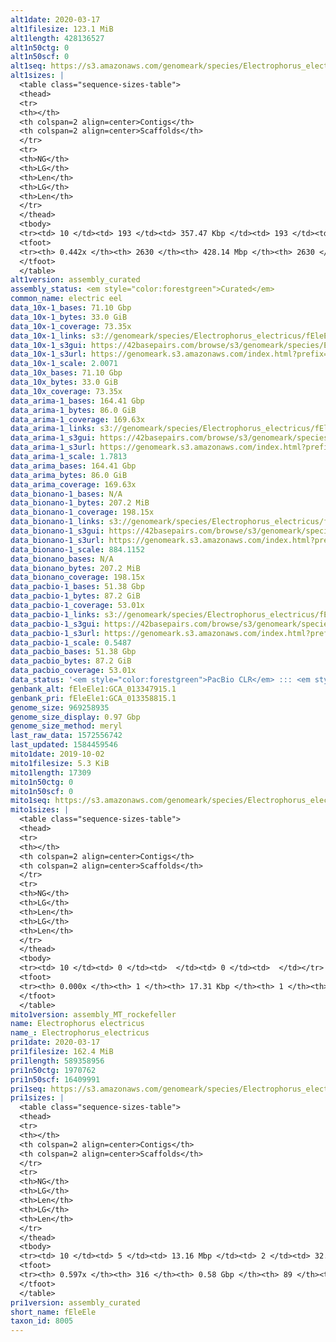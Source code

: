 ```yaml
---
alt1date: 2020-03-17
alt1filesize: 123.1 MiB
alt1length: 428136527
alt1n50ctg: 0
alt1n50scf: 0
alt1seq: https://s3.amazonaws.com/genomeark/species/Electrophorus_electricus/fEleEle1/assembly_curated/fEleEle1.alt.cur.20200317.fasta.gz
alt1sizes: |
  <table class="sequence-sizes-table">
  <thead>
  <tr>
  <th></th>
  <th colspan=2 align=center>Contigs</th>
  <th colspan=2 align=center>Scaffolds</th>
  </tr>
  <tr>
  <th>NG</th>
  <th>LG</th>
  <th>Len</th>
  <th>LG</th>
  <th>Len</th>
  </tr>
  </thead>
  <tbody>
  <tr><td> 10 </td><td> 193 </td><td> 357.47 Kbp </td><td> 193 </td><td> 357.47 Kbp </td></tr>  <tr><td> 20 </td><td> 531 </td><td> 236.60 Kbp </td><td> 531 </td><td> 236.60 Kbp </td></tr>  <tr><td> 30 </td><td> 1032 </td><td> 159.83 Kbp </td><td> 1032 </td><td> 159.83 Kbp </td></tr>  <tr><td> 40 </td><td> 1865 </td><td> 83.12 Kbp </td><td> 1865 </td><td> 83.12 Kbp </td></tr>  <tr style="background-color:#cccccc;"><td> 50 </td><td> 0 </td><td>  </td><td> 0 </td><td>  </td></tr>  <tr><td> 60 </td><td> 0 </td><td>  </td><td> 0 </td><td>  </td></tr>  <tr><td> 70 </td><td> 0 </td><td>  </td><td> 0 </td><td>  </td></tr>  <tr><td> 80 </td><td> 0 </td><td>  </td><td> 0 </td><td>  </td></tr>  <tr><td> 90 </td><td> 0 </td><td>  </td><td> 0 </td><td>  </td></tr>  <tr><td> 100 </td><td> 0 </td><td>  </td><td> 0 </td><td>  </td></tr>  </tbody>
  <tfoot>
  <tr><th> 0.442x </th><th> 2630 </th><th> 428.14 Mbp </th><th> 2630 </th><th> 428.14 Mbp </th></tr>
  </tfoot>
  </table>
alt1version: assembly_curated
assembly_status: <em style="color:forestgreen">Curated</em>
common_name: electric eel
data_10x-1_bases: 71.10 Gbp
data_10x-1_bytes: 33.0 GiB
data_10x-1_coverage: 73.35x
data_10x-1_links: s3://genomeark/species/Electrophorus_electricus/fEleEle1/genomic_data/10x/<br>
data_10x-1_s3gui: https://42basepairs.com/browse/s3/genomeark/species/Electrophorus_electricus/fEleEle1/genomic_data/10x/
data_10x-1_s3url: https://genomeark.s3.amazonaws.com/index.html?prefix=species/Electrophorus_electricus/fEleEle1/genomic_data/10x/
data_10x-1_scale: 2.0071
data_10x_bases: 71.10 Gbp
data_10x_bytes: 33.0 GiB
data_10x_coverage: 73.35x
data_arima-1_bases: 164.41 Gbp
data_arima-1_bytes: 86.0 GiB
data_arima-1_coverage: 169.63x
data_arima-1_links: s3://genomeark/species/Electrophorus_electricus/fEleEle1/genomic_data/arima/<br>
data_arima-1_s3gui: https://42basepairs.com/browse/s3/genomeark/species/Electrophorus_electricus/fEleEle1/genomic_data/arima/
data_arima-1_s3url: https://genomeark.s3.amazonaws.com/index.html?prefix=species/Electrophorus_electricus/fEleEle1/genomic_data/arima/
data_arima-1_scale: 1.7813
data_arima_bases: 164.41 Gbp
data_arima_bytes: 86.0 GiB
data_arima_coverage: 169.63x
data_bionano-1_bases: N/A
data_bionano-1_bytes: 207.2 MiB
data_bionano-1_coverage: 198.15x
data_bionano-1_links: s3://genomeark/species/Electrophorus_electricus/fEleEle1/genomic_data/bionano/<br>
data_bionano-1_s3gui: https://42basepairs.com/browse/s3/genomeark/species/Electrophorus_electricus/fEleEle1/genomic_data/bionano/
data_bionano-1_s3url: https://genomeark.s3.amazonaws.com/index.html?prefix=species/Electrophorus_electricus/fEleEle1/genomic_data/bionano/
data_bionano-1_scale: 884.1152
data_bionano_bases: N/A
data_bionano_bytes: 207.2 MiB
data_bionano_coverage: 198.15x
data_pacbio-1_bases: 51.38 Gbp
data_pacbio-1_bytes: 87.2 GiB
data_pacbio-1_coverage: 53.01x
data_pacbio-1_links: s3://genomeark/species/Electrophorus_electricus/fEleEle1/genomic_data/pacbio/<br>
data_pacbio-1_s3gui: https://42basepairs.com/browse/s3/genomeark/species/Electrophorus_electricus/fEleEle1/genomic_data/pacbio/
data_pacbio-1_s3url: https://genomeark.s3.amazonaws.com/index.html?prefix=species/Electrophorus_electricus/fEleEle1/genomic_data/pacbio/
data_pacbio-1_scale: 0.5487
data_pacbio_bases: 51.38 Gbp
data_pacbio_bytes: 87.2 GiB
data_pacbio_coverage: 53.01x
data_status: '<em style="color:forestgreen">PacBio CLR</em> ::: <em style="color:forestgreen">10x</em> ::: <em style="color:forestgreen">Arima</em>'
genbank_alt: fEleEle1:GCA_013347915.1
genbank_pri: fEleEle1:GCA_013358815.1
genome_size: 969258935
genome_size_display: 0.97 Gbp
genome_size_method: meryl
last_raw_data: 1572556742
last_updated: 1584459546
mito1date: 2019-10-02
mito1filesize: 5.3 KiB
mito1length: 17309
mito1n50ctg: 0
mito1n50scf: 0
mito1seq: https://s3.amazonaws.com/genomeark/species/Electrophorus_electricus/fEleEle1/assembly_MT_rockefeller/fEleEle1.MT.20191002.fasta.gz
mito1sizes: |
  <table class="sequence-sizes-table">
  <thead>
  <tr>
  <th></th>
  <th colspan=2 align=center>Contigs</th>
  <th colspan=2 align=center>Scaffolds</th>
  </tr>
  <tr>
  <th>NG</th>
  <th>LG</th>
  <th>Len</th>
  <th>LG</th>
  <th>Len</th>
  </tr>
  </thead>
  <tbody>
  <tr><td> 10 </td><td> 0 </td><td>  </td><td> 0 </td><td>  </td></tr>  <tr><td> 20 </td><td> 0 </td><td>  </td><td> 0 </td><td>  </td></tr>  <tr><td> 30 </td><td> 0 </td><td>  </td><td> 0 </td><td>  </td></tr>  <tr><td> 40 </td><td> 0 </td><td>  </td><td> 0 </td><td>  </td></tr>  <tr style="background-color:#cccccc;"><td> 50 </td><td> 0 </td><td style="background-color:#ff8888;">  </td><td> 0 </td><td style="background-color:#ff8888;">  </td></tr>  <tr><td> 60 </td><td> 0 </td><td>  </td><td> 0 </td><td>  </td></tr>  <tr><td> 70 </td><td> 0 </td><td>  </td><td> 0 </td><td>  </td></tr>  <tr><td> 80 </td><td> 0 </td><td>  </td><td> 0 </td><td>  </td></tr>  <tr><td> 90 </td><td> 0 </td><td>  </td><td> 0 </td><td>  </td></tr>  <tr><td> 100 </td><td> 0 </td><td>  </td><td> 0 </td><td>  </td></tr>  </tbody>
  <tfoot>
  <tr><th> 0.000x </th><th> 1 </th><th> 17.31 Kbp </th><th> 1 </th><th> 17.31 Kbp </th></tr>
  </tfoot>
  </table>
mito1version: assembly_MT_rockefeller
name: Electrophorus electricus
name_: Electrophorus_electricus
pri1date: 2020-03-17
pri1filesize: 162.4 MiB
pri1length: 589358956
pri1n50ctg: 1970762
pri1n50scf: 16409991
pri1seq: https://s3.amazonaws.com/genomeark/species/Electrophorus_electricus/fEleEle1/assembly_curated/fEleEle1.pri.cur.20200317.fasta.gz
pri1sizes: |
  <table class="sequence-sizes-table">
  <thead>
  <tr>
  <th></th>
  <th colspan=2 align=center>Contigs</th>
  <th colspan=2 align=center>Scaffolds</th>
  </tr>
  <tr>
  <th>NG</th>
  <th>LG</th>
  <th>Len</th>
  <th>LG</th>
  <th>Len</th>
  </tr>
  </thead>
  <tbody>
  <tr><td> 10 </td><td> 5 </td><td> 13.16 Mbp </td><td> 2 </td><td> 32.54 Mbp </td></tr>  <tr><td> 20 </td><td> 13 </td><td> 10.30 Mbp </td><td> 5 </td><td> 30.14 Mbp </td></tr>  <tr><td> 30 </td><td> 25 </td><td> 6.96 Mbp </td><td> 9 </td><td> 25.66 Mbp </td></tr>  <tr><td> 40 </td><td> 42 </td><td> 4.50 Mbp </td><td> 13 </td><td> 22.70 Mbp </td></tr>  <tr style="background-color:#cccccc;"><td> 50 </td><td> 76 </td><td style="background-color:#88ff88;"> 1.97 Mbp </td><td> 18 </td><td style="background-color:#88ff88;"> 16.41 Mbp </td></tr>  <tr><td> 60 </td><td> 0 </td><td>  </td><td> 25 </td><td> 10.95 Mbp </td></tr>  <tr><td> 70 </td><td> 0 </td><td>  </td><td> 0 </td><td>  </td></tr>  <tr><td> 80 </td><td> 0 </td><td>  </td><td> 0 </td><td>  </td></tr>  <tr><td> 90 </td><td> 0 </td><td>  </td><td> 0 </td><td>  </td></tr>  <tr><td> 100 </td><td> 0 </td><td>  </td><td> 0 </td><td>  </td></tr>  </tbody>
  <tfoot>
  <tr><th> 0.597x </th><th> 316 </th><th> 0.58 Gbp </th><th> 89 </th><th> 0.59 Gbp </th></tr>
  </tfoot>
  </table>
pri1version: assembly_curated
short_name: fEleEle
taxon_id: 8005
---
```

